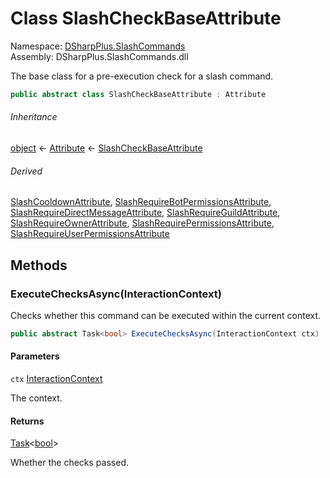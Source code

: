 # Class SlashCheckBaseAttribute

Namespace: [DSharpPlus.SlashCommands](DSharpPlus.SlashCommands.md)  
Assembly: DSharpPlus.SlashCommands.dll

The base class for a pre-execution check for a slash command.

```csharp
public abstract class SlashCheckBaseAttribute : Attribute
```

###### Inheritance

[object](https://learn.microsoft.com/dotnet/api/system.object) ← 
[Attribute](https://learn.microsoft.com/dotnet/api/system.attribute) ← 
[SlashCheckBaseAttribute](DSharpPlus.SlashCommands.SlashCheckBaseAttribute.md)

###### Derived

[SlashCooldownAttribute](DSharpPlus.SlashCommands.Attributes.SlashCooldownAttribute.md), 
[SlashRequireBotPermissionsAttribute](DSharpPlus.SlashCommands.Attributes.SlashRequireBotPermissionsAttribute.md), 
[SlashRequireDirectMessageAttribute](DSharpPlus.SlashCommands.Attributes.SlashRequireDirectMessageAttribute.md), 
[SlashRequireGuildAttribute](DSharpPlus.SlashCommands.Attributes.SlashRequireGuildAttribute.md), 
[SlashRequireOwnerAttribute](DSharpPlus.SlashCommands.Attributes.SlashRequireOwnerAttribute.md), 
[SlashRequirePermissionsAttribute](DSharpPlus.SlashCommands.Attributes.SlashRequirePermissionsAttribute.md), 
[SlashRequireUserPermissionsAttribute](DSharpPlus.SlashCommands.Attributes.SlashRequireUserPermissionsAttribute.md)

## Methods

### <a id="DSharpPlus_SlashCommands_SlashCheckBaseAttribute_ExecuteChecksAsync_DSharpPlus_SlashCommands_InteractionContext_"></a>ExecuteChecksAsync\(InteractionContext\)

Checks whether this command can be executed within the current context.

```csharp
public abstract Task<bool> ExecuteChecksAsync(InteractionContext ctx)
```

#### Parameters

`ctx` [InteractionContext](DSharpPlus.SlashCommands.InteractionContext.md)

The context.

#### Returns

[Task](https://learn.microsoft.com/dotnet/api/system.threading.tasks.task\-1)<[bool](https://learn.microsoft.com/dotnet/api/system.boolean)\>

Whether the checks passed.

